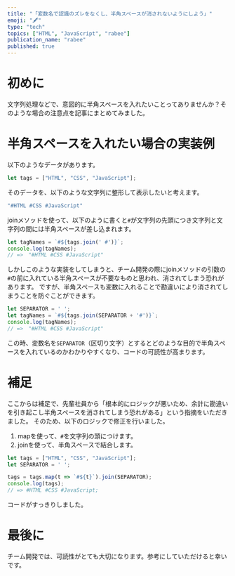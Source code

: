 ```yaml
---
title: "「変数名で認識のズレをなくし、半角スペースが消されないようにしよう」"
emoji: "🖋"
type: "tech"
topics: ["HTML", "JavaScript", "rabee"]
publication_name: "rabee"
published: true
---
```


# 初めに

文字列処理などで、意図的に半角スペースを入れたいことってありませんか？そのような場合の注意点を記事にまとめてみました。

# 半角スペースを入れたい場合の実装例
以下のようなデータがあります。
```js
let tags = ["HTML", "CSS", "JavaScript"];
```

そのデータを、以下のような文字列に整形して表示したいと考えます。
``` js
"#HTML #CSS #JavaScript"
```

joinメソッドを使って、以下のように書くと`#`が文字列の先頭につき文字列と文字列の間には半角スペースが差し込まれます。
```js
let tagNames = `#${tags.join(' #')}`;
console.log(tagNames);
// =>　"#HTML #CSS #JavaScript"
```

しかしこのような実装をしてしまうと、チーム開発の際にjoinメソッドの引数の`#`の前に入れている半角スペースが不要なものと思われ、消されてしまう恐れがあります。
ですが、半角スペースも変数に入れることで勘違いにより消されてしまうことを防ぐことができます。
```js
let SEPARATOR = ' ';
let tagNames = `#${tags.join(SEPARATOR + '#')}`;
console.log(tagNames);
// =>　"#HTML #CSS #JavaScript"
```

この時、変数名を`SEPARATOR`（区切り文字）とするとどのような目的で半角スペースを入れているのかわかりやすくなり、コードの可読性が高まります。

# 補足
ここからは補足で、先輩社員から「根本的にロジックが悪いため、余計に勘違いを引き起こし半角スペースを消されてしまう恐れがある」という指摘をいただきました。
そのため、以下のロジックで修正を行いました。

1. mapを使って、`#`を文字列の頭につけます。
2. joinを使って、半角スペースで結合します。

```js
let tags = ["HTML", "CSS", "JavaScript"];
let SEPARATOR = ' ';

tags = tags.map(t => `#${t}`).join(SEPARATOR);
console.log(tags);
// => #HTML #CSS #JavaScript;
```
コードがすっきりしました。

# 最後に
チーム開発では、可読性がとても大切になります。参考にしていただけると幸いです。